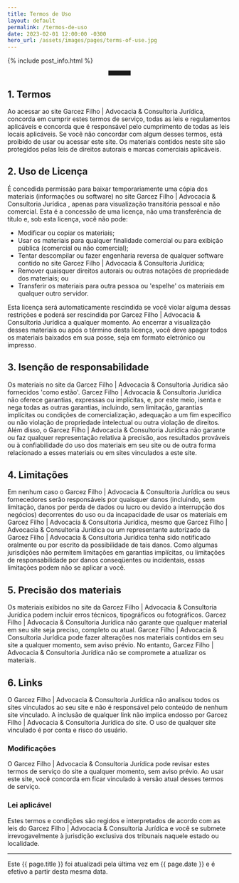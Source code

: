 ```yaml
---
title: Termos de Uso
layout: default
permalink: /termos-de-uso
date: 2023-02-01 12:00:00 -0300
hero_url: /assets/images/pages/terms-of-use.jpg
---
```


{% include post_info.html %}

<hr style="max-width: 50px;border-width: 3px;border-color: rgba(6,42,78);text-align: center;margin: auto;padding-bottom: 10px; opacity:1; margin-bottom: 2vw;">

## 1. Termos

Ao acessar ao site Garcez Filho \| Advocacia & Consultoria Jurídica, concorda em cumprir estes termos de serviço, todas as leis e regulamentos aplicáveis e concorda que é responsável pelo cumprimento de todas as leis locais aplicáveis. Se você não concordar com algum desses termos, está proibido de usar ou acessar este site. Os materiais contidos neste site são protegidos pelas leis de direitos autorais e marcas comerciais aplicáveis.

## 2. Uso de Licença

É concedida permissão para baixar temporariamente uma cópia dos materiais (informações ou software) no site Garcez Filho \| Advocacia & Consultoria Jurídica , apenas para visualização transitória pessoal e não comercial. Esta é a concessão de uma licença, não uma transferência de título e, sob esta licença, você não pode: 

* Modificar ou copiar os materiais; 
* Usar os materiais para qualquer finalidade comercial ou para exibição pública (comercial ou não comercial); 
* Tentar descompilar ou fazer engenharia reversa de qualquer software contido no site Garcez Filho \| Advocacia & Consultoria Jurídica; 
* Remover quaisquer direitos autorais ou outras notações de propriedade dos materiais; ou 
* Transferir os materiais para outra pessoa ou 'espelhe' os materiais em qualquer outro servidor.

Esta licença será automaticamente rescindida se você violar alguma dessas restrições e poderá ser rescindida por Garcez Filho \| Advocacia & Consultoria Jurídica a qualquer momento. Ao encerrar a visualização desses materiais ou após o término desta licença, você deve apagar todos os materiais baixados em sua posse, seja em formato eletrónico ou impresso.

## 3. Isenção de responsabilidade

Os materiais no site da Garcez Filho \| Advocacia & Consultoria Jurídica são fornecidos 'como estão'. Garcez Filho \| Advocacia & Consultoria Jurídica não oferece garantias, expressas ou implícitas, e, por este meio, isenta e nega todas as outras garantias, incluindo, sem limitação, garantias implícitas ou condições de comercialização, adequação a um fim específico ou não violação de propriedade intelectual ou outra violação de direitos.
Além disso, o Garcez Filho \| Advocacia & Consultoria Jurídica não garante ou faz qualquer representação relativa à precisão, aos resultados prováveis ou à confiabilidade do uso dos materiais em seu site ou de outra forma relacionado a esses materiais ou em sites vinculados a este site.

## 4. Limitações

Em nenhum caso o Garcez Filho \| Advocacia & Consultoria Jurídica ou seus fornecedores serão responsáveis por quaisquer danos (incluindo, sem limitação, danos por perda de dados ou lucro ou devido a interrupção dos negócios) decorrentes do uso ou da incapacidade de usar os materiais em Garcez Filho \| Advocacia & Consultoria Jurídica, mesmo que Garcez Filho \| Advocacia & Consultoria Jurídica ou um representante autorizado da Garcez Filho \| Advocacia & Consultoria Jurídica tenha sido notificado oralmente ou por escrito da possibilidade de tais danos. Como algumas jurisdições não permitem limitações em garantias implícitas, ou limitações de responsabilidade por danos conseqüentes ou incidentais, essas limitações podem não se aplicar a você.

## 5. Precisão dos materiais

Os materiais exibidos no site da Garcez Filho \| Advocacia & Consultoria Jurídica podem incluir erros técnicos, tipográficos ou fotográficos. Garcez Filho \| Advocacia & Consultoria Jurídica não garante que qualquer material em seu site seja preciso, completo ou atual. Garcez Filho \| Advocacia & Consultoria Jurídica pode fazer alterações nos materiais contidos em seu site a qualquer momento, sem aviso prévio. No entanto, Garcez Filho \| Advocacia & Consultoria Jurídica não se compromete a atualizar os materiais.

## 6. Links

O Garcez Filho \| Advocacia & Consultoria Jurídica não analisou todos os sites vinculados ao seu site e não é responsável pelo conteúdo de nenhum site vinculado. A inclusão de qualquer link não implica endosso por Garcez Filho \| Advocacia & Consultoria Jurídica do site. O uso de qualquer site vinculado é por conta e risco do usuário.


### Modificações

O Garcez Filho \| Advocacia & Consultoria Jurídica pode revisar estes termos de serviço do site a qualquer momento, sem aviso prévio. Ao usar este site, você concorda em ficar vinculado à versão atual desses termos de serviço.

### Lei aplicável

Estes termos e condições são regidos e interpretados de acordo com as leis do Garcez Filho \| Advocacia & Consultoria Jurídica e você se submete irrevogavelmente à jurisdição exclusiva dos tribunais naquele estado ou localidade.

<hr>

Este {{ page.title }} foi atualizadi pela última vez em {{ page.date }} e é efetivo a partir desta mesma data.